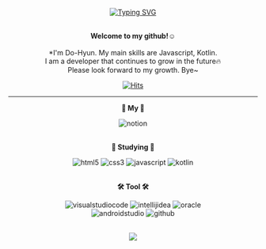 <div align=center>

[![Typing SVG](https://readme-typing-svg.demolab.com?font=Fira+Code&weight=500&size=40&pause=1000&color=FFFFFF&background=0019BD&center=true&vCenter=true&width=1000&height=100&lines=Hello!+I'm+Dohyun+Front-End+Developer)](https://git.io/typing-svg)
  
<br>**Welcome to my github!☺️**<br><br>
  *I'm Do-Hyun. My main skills are Javascript, Kotlin.<br>
  I am a developer that continues to grow in the future🔥<br>
  Please look forward to my growth. Bye~<br>
  
 [![Hits](https://hits.seeyoufarm.com/api/count/incr/badge.svg?url=https%3A%2F%2Fgithub.com%2Fgjbae1212%2Fhit-counter&count_bg=%230019BD&title_bg=%23CCCCCC&icon=hey.svg&icon_color=%23FFFFFF&title=hits&edge_flat=false)](https://hits.seeyoufarm.com) 
  
-----------------------------------------------
  

**🌱 My 🌱** 

![notion](https://img.shields.io/badge/notion-000000.svg?&style=for-the-badge&logo=notion&logoColor=white)<br><br>
  
  
**📝 Studying 📝** 
  
![html5](https://img.shields.io/badge/html5-E34F26.svg?&style=for-the-badge&logo=html5&logoColor=white)
![css3](https://img.shields.io/badge/css3-1572B6.svg?&style=for-the-badge&logo=css3&logoColor=white)
![javascript](https://img.shields.io/badge/javascript-F7DF1E.svg?&style=for-the-badge&logo=javascript&logoColor=black)
![kotlin](https://img.shields.io/badge/kotlin-7F52FF.svg?&style=for-the-badge&logo=kotlin&logoColor=white)<br><br>
  
  
  **🛠 Tool 🛠** 
  
![visualstudiocode](https://img.shields.io/badge/visualstudiocode-007ACC.svg?&style=for-the-badge&logo=visualstudiocode&logoColor=white)
![intellijidea](https://img.shields.io/badge/intellijidea-460856.svg?&style=for-the-badge&logo=intellijidea&logoColor=white)
![oracle](https://img.shields.io/badge/oracle-F80000.svg?&style=for-the-badge&logo=oracle&logoColor=white)<br>
![androidstudio](https://img.shields.io/badge/androidstudio-3DDC84.svg?&style=for-the-badge&logo=androidstudio&logoColor=white)
![github](https://img.shields.io/badge/github-181717.svg?&style=for-the-badge&logo=github&logoColor=white)
  
<br>
<img src="https://github-readme-stats.vercel.app/api/top-langs/?username=Du0Du0&layout=compact"><br>


  
  
  
  
  </div>
